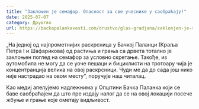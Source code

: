 ```yaml
---
title: "Заклоњен је семафор. Опасност за све учеснике у саобраћају!"
date: 2025-07-07
category: Друштво
url: https://backapalankavesti.com/drustvo/glas-gradjana/zaklonjen-je-semafor-opasnost-za-sve-ucesnike-u-saobracaju/
---
```


„На једној од најпрометнијих раскрсница у Бачкој Паланци (Краља Петра I и Шафарикова) од растиња и грања са дрвета тотално је заклоњен поглед на семафор за условно скретање. Такође, из аутомобила не могу да се уоче пешаци и бициклисти на тротоару чија је концентранција велика на овој раскрсници. Чуди ме да до сада још нико није настрадао на овом месту“, поручује наш читалац.

Као медиј апелујемо надлежнима у Општини Бачка Паланка који се баве саобраћајем да што пре издају налог да се на овој локацији посече жбуње и грање које ометају видљивост.
